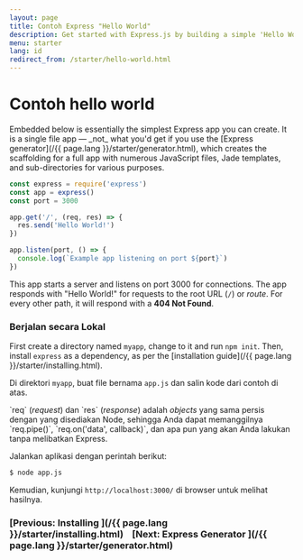 ```yaml
---
layout: page
title: Contoh Express "Hello World"
description: Get started with Express.js by building a simple 'Hello World' application, demonstrating the basic setup and server creation for beginners.
menu: starter
lang: id
redirect_from: /starter/hello-world.html
---
```


# Contoh hello world

<div class="doc-box doc-info" markdown="1">
Embedded below is essentially the simplest Express app you can create. It is a single file app &mdash; _not_ what you'd get if you use the [Express generator](/{{ page.lang }}/starter/generator.html), which creates the scaffolding for a full app with numerous JavaScript files, Jade templates, and sub-directories for various purposes.
</div>

```js
const express = require('express')
const app = express()
const port = 3000

app.get('/', (req, res) => {
  res.send('Hello World!')
})

app.listen(port, () => {
  console.log(`Example app listening on port ${port}`)
})
```

This app starts a server and listens on port 3000 for connections. The app responds with "Hello World!" for requests
to the root URL (`/`) or _route_. For every other path, it will respond with a **404 Not Found**.

### Berjalan secara Lokal

First create a directory named `myapp`, change to it and run `npm init`. Then, install `express` as a dependency, as per the [installation guide](/{{ page.lang }}/starter/installing.html).

Di direktori `myapp`, buat file bernama `app.js` dan salin kode dari contoh di atas.

<div class="doc-box doc-notice" markdown="1">
`req` (<em>request</em>) dan `res` (<em>response</em>) adalah <em>objects</em> yang sama persis dengan yang disediakan Node, sehingga Anda dapat memanggilnya
`req.pipe()`, `req.on('data', callback)`, dan apa pun yang akan Anda lakukan tanpa melibatkan Express.
</div>

Jalankan aplikasi dengan perintah berikut:

```bash
$ node app.js
```

Kemudian, kunjungi `http://localhost:3000/` di browser untuk melihat hasilnya.

### [Previous: Installing ](/{{ page.lang }}/starter/installing.html)&nbsp;&nbsp;&nbsp;&nbsp;[Next: Express Generator ](/{{ page.lang }}/starter/generator.html)
